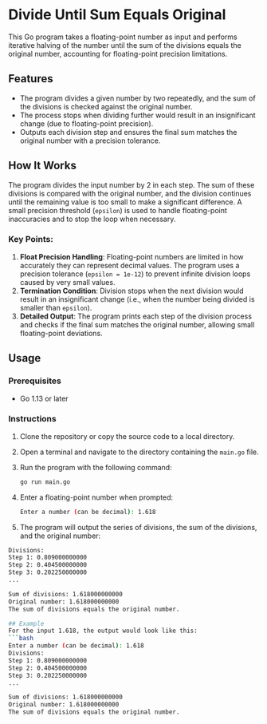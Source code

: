 # Divide Until Sum Equals Original

This Go program takes a floating-point number as input and performs iterative halving of the number until the sum of the divisions equals the original number, accounting for floating-point precision limitations.

## Features
- The program divides a given number by two repeatedly, and the sum of the divisions is checked against the original number.
- The process stops when dividing further would result in an insignificant change (due to floating-point precision).
- Outputs each division step and ensures the final sum matches the original number with a precision tolerance.

## How It Works
The program divides the input number by 2 in each step. The sum of these divisions is compared with the original number, and the division continues until the remaining value is too small to make a significant difference. A small precision threshold (`epsilon`) is used to handle floating-point inaccuracies and to stop the loop when necessary.

### Key Points:
1. **Float Precision Handling**: Floating-point numbers are limited in how accurately they can represent decimal values. The program uses a precision tolerance (`epsilon = 1e-12`) to prevent infinite division loops caused by very small values.
2. **Termination Condition**: Division stops when the next division would result in an insignificant change (i.e., when the number being divided is smaller than `epsilon`).
3. **Detailed Output**: The program prints each step of the division process and checks if the final sum matches the original number, allowing small floating-point deviations.

## Usage

### Prerequisites
- Go 1.13 or later

### Instructions
1. Clone the repository or copy the source code to a local directory.
2. Open a terminal and navigate to the directory containing the `main.go` file.
3. Run the program with the following command:

   ```bash
   go run main.go
4. Enter a floating-point number when prompted:
   ```bash
   Enter a number (can be decimal): 1.618
5. The program will output the series of divisions, the sum of the divisions, and the original number:
```bash
Divisions:
Step 1: 0.809000000000
Step 2: 0.404500000000
Step 3: 0.202250000000
...

Sum of divisions: 1.618000000000
Original number: 1.618000000000
The sum of divisions equals the original number.

## Example
For the input 1.618, the output would look like this:
```bash
Enter a number (can be decimal): 1.618
Divisions:
Step 1: 0.809000000000
Step 2: 0.404500000000
Step 3: 0.202250000000
...

Sum of divisions: 1.618000000000
Original number: 1.618000000000
The sum of divisions equals the original number.
